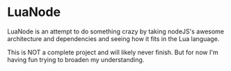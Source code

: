 # LuaNode

LuaNode is an attempt to do something crazy by taking nodeJS's awesome
architecture and dependencies and seeing how it fits in the Lua language.

This is NOT a complete project and will likely never finish.  But for now I'm
having fun trying to broaden my understanding.

